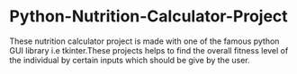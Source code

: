# Python-Nutrition-Calculator-Project
These nutrition calculator project is made with one of the famous python GUI library i.e tkinter.These projects helps to find the overall fitness level of the individual by certain inputs which should be give by the user.
